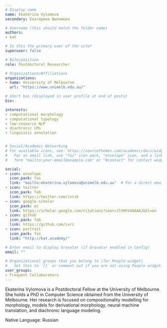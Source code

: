 ```yaml
---
# Display name
name: Ekaterina Vylomova
secondary: Екатерина Выломова

# Username (this should match the folder name)
authors:
- kat

# Is this the primary user of the site?
superuser: false

# Role/position
role: Postdoctoral Researcher

# Organizations/Affiliations
organizations:
- name: University of Melbourne
  url: "https://www.unimelb.edu.au/"

# Short bio (displayed in user profile at end of posts)
bio: 

interests:
- computational morphology
- computational typology
- low-resource NLP
- diachronic LMs
- linguistic annotation


# Social/Academic Networking
# For available icons, see: https://sourcethemes.com/academic/docs/widgets/#icons
#   For an email link, use "fas" icon pack, "envelope" icon, and a link in the
#   form "mailto:your-email@example.com" or "#contact" for contact widget.

social:
- icon: envelope
  icon_pack: fas
  link: "mailto:ekaterina.vylomova@unimelb.edu.au"  # For a direct email link, use "mailto:test@example.org".
- icon: twitter
  icon_pack: fab
  link: https://twitter.com/ivrik
- icon: google-scholar
  icon_pack: ai
  link: https://scholar.google.com/citations?user=JlVHhVUAAAAJ&hl=en
- icon: github
  icon_pack: fab
  link: https://github.com/ivri
- icon: portrait
  icon_pack: fas
  link: "http://kat.academy/"

# Enter email to display Gravatar (if Gravatar enabled in Config)
email: ""
  
# Organizational groups that you belong to (for People widget)
#   Set this to `[]` or comment out if you are not using People widget.  
user_groups:
- Frequent Collaborators
---
```


Ekaterina Vylomova is a Postdoctoral Fellow at the University of Melbourne. She holds a PhD in Computer Science obtained from the University of Melbourne. Her research is focused on compositionality modelling for morphology, models for derivational morphology, neural machine translation, and diachronic language modeling. 

Native Language: Russian
